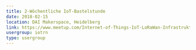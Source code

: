 ```yaml
---
title: 2-Wöchentliche IoT-Bastelstunde
date: 2018-02-15
location: DAI Makerspace, Heidelberg
link: https://www.meetup.com/Internet-of-Things-IoT-LoRaWan-Infrastruktur-4-RheinNeckar/events/247569404/
usergroup: iotrn
type: usergroup
---
```

